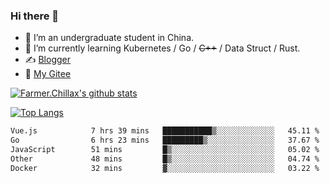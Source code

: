 ### Hi there 👋

- 🔭 I’m an undergraduate student in China.
- 🌱 I’m currently learning Kubernetes / Go / ~~C++~~ / Data Struct / Rust.
- ✍️ [Blogger](https://blog.farmer233.top)
- 🤔 [My Gitee](https://gitee.com/Farmer-chong)


[![Farmer.Chillax's github stats](https://github-readme-stats.vercel.app/api?username=FarmerChillax)](https://github.com/anuraghazra/github-readme-stats)

[![Top Langs](https://github-readme-stats.vercel.app/api/top-langs/?username=FarmerChillax&layout=compact&hide=html,css,javascript)](https://github.com/anuraghazra/github-readme-stats)


<a href="https://wakatime.com/@Farmer"> </a>
          <!--START_SECTION:waka-->

```txt
Vue.js            7 hrs 39 mins   ███████████▒░░░░░░░░░░░░░   45.11 %
Go                6 hrs 23 mins   █████████▒░░░░░░░░░░░░░░░   37.67 %
JavaScript        51 mins         █▒░░░░░░░░░░░░░░░░░░░░░░░   05.02 %
Other             48 mins         █▒░░░░░░░░░░░░░░░░░░░░░░░   04.74 %
Docker            32 mins         ▓░░░░░░░░░░░░░░░░░░░░░░░░   03.22 %
```

<!--END_SECTION:waka-->



<!--
**Farmer-chong/Farmer-chong** is a ✨ _special_ ✨ repository because its `README.md` (this file) appears on your GitHub profile.

Here are some ideas to get you started:

- 🔭 I’m currently working on ...
- 🌱 I’m currently learning ...
- 👯 I’m looking to collaborate on ...
- 🤔 I’m looking for help with ...
- 💬 Ask me about ...
- 📫 How to reach me: ...
- 😄 Pronouns: ...
- ⚡ Fun fact: ...
-->
